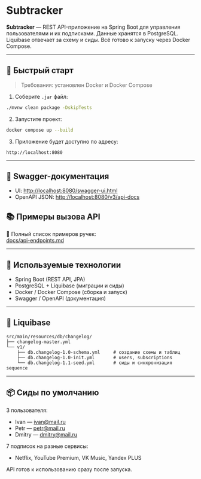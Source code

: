 # Subtracker

**Subtracker** — REST API-приложение на Spring Boot для управления пользователями и их подписками. Данные хранятся в PostgreSQL. Liquibase отвечает за схему и сиды. Всё готово к запуску через Docker Compose.

---

## 🚀 Быстрый старт

> Требования: установлен Docker и Docker Compose

1. Соберите `.jar` файл:
```bash
./mvnw clean package -DskipTests
```

2. Запустите проект:
```bash
docker compose up --build
```

3. Приложение будет доступно по адресу:
```
http://localhost:8080
```

---

## 🔗 Swagger-документация

- UI: [http://localhost:8080/swagger-ui.html](http://localhost:8080/swagger-ui.html)
- OpenAPI JSON: [http://localhost:8080/v3/api-docs](http://localhost:8080/v3/api-docs)

## 📚 Примеры вызова API

📎 Полный список примеров ручек:  
[docs/api-endpoints.md](docs/api-endpoints.md)

---

## 🧩 Используемые технологии

- Spring Boot (REST API, JPA)
- PostgreSQL + Liquibase (миграции и сиды)
- Docker / Docker Compose (сборка и запуск)
- Swagger / OpenAPI (документация)

---

## 📁 Liquibase

```
src/main/resources/db/changelog/
├── changelog-master.yml
└── v1/
    ├── db.changelog-1.0-schema.yml     # создание схемы и таблиц
    ├── db.changelog-1.0-init.yml       # users, subscriptions
    └── db.changelog-1.1-seed.yml       # сиды и синхронизация sequence
```

---

## 📦 Сиды по умолчанию

3 пользователя:
- Ivan — ivan@mail.ru
- Petr — petr@mail.ru
- Dmitry — dmitry@mail.ru

7 подписок на разные сервисы:
- Netflix, YouTube Premium, VK Music, Yandex PLUS

API готов к использованию сразу после запуска.
